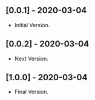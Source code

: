 ## [0.0.1] - 2020-03-04
* Initial Version.

## [0.0.2] - 2020-03-04
* Next Version.

## [1.0.0] - 2020-03-04
* Final Version.